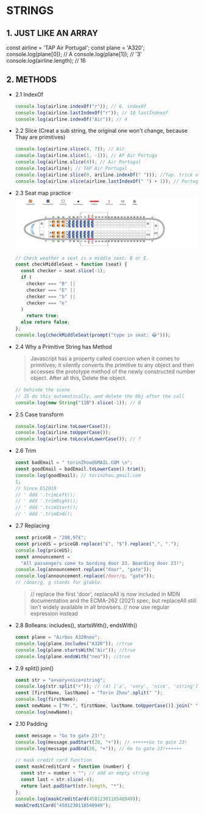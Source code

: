 # STRINGS

## 1. JUST LIKE AN ARRAY

const airline = 'TAP Air Portugal';
const plane = 'A320';
console.log(plane[0]); // A
console.log(plane[1]); // '3'
console.log(airline.length); // 16

## 2. METHODS

- 2.1 IndexOf
  ```javascript
  console.log(airline.indexOf("r")); // 6. indexOf
  console.log(airline.lastIndexOf("r")); // 10 lastIndexof
  console.log(airline.indexOf("Air")); // 4
  ```
- 2.2 Slice (Creat a sub string, the original one won't change, because Thay are primitives)
  ```javascript
  console.log(airline.slice(4, 7)); // Air
  console.log(airline.slice(1, -1)); // AP Air Portuga
  console.log(airline.slice(4)); // Air Portugal
  console.log(airline); // TAP Air Portugal ,
  console.log(airline.slice(0, ariline.indexOf(" "))); //Tap. trick of first" "
  console.log(airline.slice(airline.lastIndexOf(" ") + 1)); // Portugal; trick of last indexOf''
  ```
- 2.3 Seat map practice
  ![](A320SeatMap.png)

  ```javascript
  // Check weather a seat is a middle seat: B or E.
  const checkMiddleSeat = function (seat) {
    const checker = seat.slice(-1);
    if (
      checker === "B" ||
      checker === "E" ||
      checker === "b" ||
      checker === "e"
    )
      return true;
    else return false;
  };
  console.log(checkMiddleSeat(prompt("type in seat: 😂")));
  ```

- 2.4 Why a Primitive String has Method

  > Javascript has a property called coercion when it comes to primitives; it silently converts the primitive to any object and then accesses the prototype method of the newly constructed number object.
  > After all this, Delete the object.

  ```javascript
  // behinde the scene
  // JS do this automatically, and delete the Obj after the call
  console.log(new String("11B").slice(-1)); // B
  ```

- 2.5 Case transform

  ```javascript
  console.log(airline.toLowerCase());
  console.log(airline.toUpperCase());
  console.log(airline.toLocaleLowerCase()); // ?
  ```

- 2.6 Trim

  ```javascript
  const badEmail = " torinZhou@GMAIL.COM \n";
  const goodEmail = badEmail.toLowerCase().trim();
  console.log(goodEmail); // torinzhou.gmail.com
  1;
  // Since ES2019
  // ' ddd '.trimLeft();
  // ' ddd '.trimRight();
  // ' ddd '.trimStart();
  // ' ddd '.trimEnd();
  ```

- 2.7 Replacing

  ```javascript
  const priceGB = "288,97£";
  const priceUS = priceGB.replace("£", "$").replace(",", ".");
  console.log(priceUS);
  const announcement =
    "All passengers come to bording door 23. Boarding door 23!";
  console.log(announcement.replace("door", "gate"));
  console.log(announcement.replace(/door/g, "gate"));
  // /door/g, g stands for globle.
  ```

  > // replace the first 'door', replaceAll is now included in MDN documentation and the ECMA-262 (2021) spec, but
  > replaceAll still isn't widely available in all browsers.
  > // now use regular expression instead

- 2.8 Bolleans: includes(), startsWith(), endsWith()

  ```javascript
  const plane = "Airbus A320neo";
  console.log(plane.includes("A320")); //true
  console.log(plane.startsWith("Air")); //true
  console.log(plane.endsWith("neo")); //true
  ```

- 2.9 split() join()

  ```javascript
  const str = "a+very+nice+string";
  console.log(str.split("+")); // (4) ['a', 'very', 'nice', 'string']
  const [firstName, lastName] = "Torin Zhou".split(" ");
  console.log(firstName);
  const newName = ["Mr.", firstName, lastName.toUpperCase()].join(" ");
  console.log(newName);
  ```

- 2.10 Padding

  ```javascript
  const message = "Go to gate 23!";
  console.log(message.padStart(20, "+")); // ++++++Go to gate 23!
  console.log(message.padEnd(20, "+")); // Go to gate 23!++++++
  ```

  ```javascript
  // mask credit card function
  const maskCreditCard = function (number) {
    const str = number + ""; // add an empty string
    const last = str.slice(-4);
    return last.padStart(str.length, "*");
  };
  console.log(maskCreditCard(4581230118540949));
  maskCreditCard("4581230118540949");
  ```
